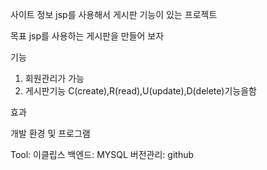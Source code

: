 


사이트 정보 
jsp를 사용해서 게시판 기능이 있는 프로젝트 


목표
jsp를 사용하는 게시판을 만들어 보자 


기능
1) 회원관리가 가능
2) 게시판기능 C(create),R(read),U(update),D(delete)기능을함 


효과



개발 환경 및 프로그램

Tool: 이클립스
백엔드: MYSQL
버전관리: github



